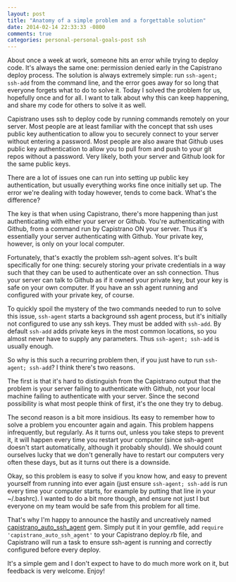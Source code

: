 ```yaml
---
layout: post
title: "Anatomy of a simple problem and a forgettable solution"
date: 2014-02-14 22:33:33 -0800
comments: true
categories: personal-personal-goals-post ssh
---
```

About once a week at work, someone hits an error while trying to deploy code. It's always the same
one: permission denied early in the Capistrano deploy process. The solution is always extremely
simple: run ```ssh-agent; ssh-add``` from the command line, and the error goes away for so long that
everyone forgets what to do to solve it. Today I solved the problem for us, hopefully once and for
all. I want to talk about why this can keep happening, and share my code for others to solve it as
well.

Capistrano uses ssh to deploy code by running commands remotely on your server. Most people are at
least familiar with the concept that ssh uses public key authentication to allow you to securely
connect to your server without entering a password. Most people are also aware that Github uses
public key authentication to allow you to pull from and push to your git repos without a password.
Very likely, both your server and Github look for the same public keys.

There are a lot of issues one can run into setting up public key authentication, but usually
everything works fine once initially set up. The error we're dealing with today however, tends to
come back. What's the difference?

The key is that when using Capistrano, there's more happening than just authenticating with either
your server or Github. You're authenticating with Github, from a command run by Capistrano ON your
server. Thus it's essentially your server authenticating with Github. Your private key, however, is
only on your local computer.

Fortunately, that's exactly the problem ssh-agent solves. It's built specifically for one thing:
securely storing your private credentials in a way such that they can be used to authenticate over
an ssh connection. Thus your server can talk to Github as if it owned your private key, but your key
is safe on your own computer. If you have an ssh agent running and configured with your private key,
of course.

To quickly spoil the mystery of the two commands needed to run to solve this issue, ```ssh-agent```
starts a background ssh agent process, but it's initially not configured to use any ssh keys. They
must be added with ```ssh-add```. By default ```ssh-add``` adds private keys in the most common
locations, so you almost never have to supply any parameters. Thus ```ssh-agent; ssh-add``` is
usually enough.

So why is this such a recurring problem then, if you just have to run ```ssh-agent; ssh-add```? I
think there's two reasons.

The first is that it's hard to distinguish from the Capistrano output that the problem is your
server failing to authenticate with Github, not your local machine failing to authenticate with your
server. Since the second possibility is what most people think of first, it's the one they try to
debug.

The second reason is a bit more insidious. Its easy to remember how to solve a problem you encounter
again and again. This problem happens infrequently, but regularly. As it turns out, unless you take
steps to prevent it, it will happen every time you restart your computer (since ssh-agent doesn't
start automatically, although it probably should). We should count ourselves lucky that we don't
generally have to restart our computers very often these days, but as it turns out there is a
downside.

Okay, so this problem is easy to solve if you know how, and easy to prevent yourself from running
into ever again (just ensure ```ssh-agent; ssh-add``` is run every time your computer starts, for
example by putting that line in your ~/.bashrc). I wanted to do a bit more though, and ensure not
just I but everyone on my team would be safe from this problem for all time.

That's why I'm happy to announce the hastily and uncreatively named
[capistrano_auto_ssh_agent](https://github.com/orangejulius/capistrano_auto_ssh_agent) gem. Simply
put it in your gemfile, add ```require 'capistrano_auto_ssh_agent'``` to your Capistrano deploy.rb
file, and Capistrano will run a task to ensure ssh-agent is running and correctly configured before
every deploy.

It's a simple gem and I don't expect to have to do much more work on it, but feedback is very
welcome. Enjoy!
